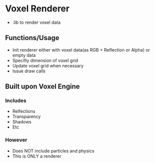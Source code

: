 ﻿# Voxel Renderer

- .lib to render voxel data

## Functions/Usage

- Init renderer either with voxel data(as RGB + Reflection or Alpha) or empty data
- Specifiy dimension of voxel grid
- Update voxel grid when necessary
- Issue draw calls

## Built upon Voxel Engine

### Includes

- Relfections
- Transparency
- Shadows
- Etc

### However

- Does NOT include particles and physics
- This is ONLY a renderer
